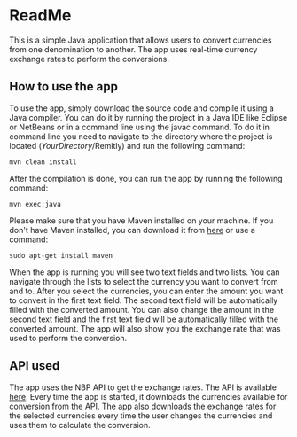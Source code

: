# ReadMe
This is a simple Java application that allows users to convert currencies from one denomination to another. The app uses real-time currency exchange rates to perform the conversions.
## How to use the app
To use the app, simply download the source code and compile it using a Java compiler. You can do it by running the project in a Java IDE like Eclipse or NetBeans or in a command line using the javac command. To do it in command line you need to navigate to the directory where the project is located ($YourDirectory$/Remitly) and run the following command:

    mvn clean install

After the compilation is done, you can run the app by running the following command:

    mvn exec:java

Please make sure that you have Maven installed on your machine. If you don't have Maven installed, you can download it from [here](https://maven.apache.org/download.cgi) or use a command:

    sudo apt-get install maven

When the app is running you will see two text fields and two lists. You can navigate through the lists to select the currency you want to convert from and to. After you select the currencies, you can enter the amount you want to convert in the first text field. The second text field will be automatically filled with the converted amount. You can also change the amount in the second text field and the first text field will be automatically filled with the converted amount. The app will also show you the exchange rate that was used to perform the conversion.

## API used
The app uses the NBP API to get the exchange rates. The API is available [here](http://api.nbp.pl/). Every time the app is started, it downloads the currencies available for conversion from the API. The app also downloads the exchange rates for the selected currencies every time the user changes the currencies and uses them to calculate the conversion.
